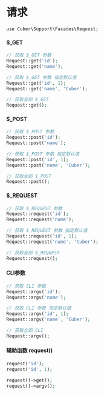 # 请求

`use Cuber\Support\Facades\Request;`

#### $_GET

```php
// 获取 $_GET 参数
Request::get('id');
Request::get('name');

// 获取 $_GET 参数 指定默认值
Request::get('id', 1);
Request::get('name', 'Cuber');

// 获取全部 $_GET
Request::get();
```

#### $_POST

```php
// 获取 $_POST 参数
Request::post('id');
Request::post('name');

// 获取 $_POST 参数 指定默认值
Request::post('id', 1);
Request::post('name', 'Cuber');

// 获取全部 $_POST
Request::post();
```

#### $_REQUEST

```php
// 获取 $_REQUEST 参数
Request::request('id');
Request::request('name');

// 获取 $_REQUEST 参数 指定默认值
Request::request('id', 1);
Request::request('name', 'Cuber');

// 获取全部 $_REQUEST
Request::request();
```

#### CLI参数

```php
// 获取 CLI 参数
Request::argv('id');
Request::argv('name');

// 获取 CLI 参数 指定默认值
Request::argv('id', 1);
Request::argv('name', 'Cuber');

// 获取全部 CLI
Request::argv();
```

#### 辅助函数 request()

```php
request('id');
request('id', 1);

request()->get();
request()->argv();
```

<br><br><br><br><br>
